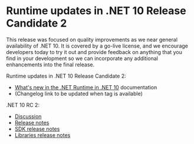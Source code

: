 # Runtime updates in .NET 10 Release Candidate 2

This release was focused on quality improvements as we near general availability of .NET 10. It is covered by a go-live license, and we encourage developers today to try it out and provide feedback on anything that you find in your development so we can incorporate any additional enhancements into the final release.

Runtime updates in .NET 10 Release Candidate 2:

* [What's new in the .NET Runtime in .NET 10](https://learn.microsoft.com/dotnet/core/whats-new/dotnet-10/overview) documentation
* (Changelog link to be updated when tag is available)

.NET 10 RC 2:

* [Discussion](https://aka.ms/dotnet/10/rc2)
* [Release notes](README.md)
* [SDK release notes](sdk.md)
* [Libraries release notes](libraries.md)
